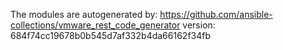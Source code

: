 The modules are autogenerated by:
https://github.com/ansible-collections/vmware_rest_code_generator
version: 684f74cc19678b0b545d7af332b4da66162f34fb
